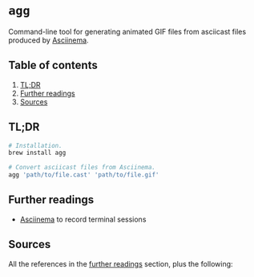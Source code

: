 # `agg`

Command-line tool for generating animated GIF files from asciicast files produced by [Asciinema].

## Table of contents <!-- omit in toc -->

1. [TL;DR](#tldr)
1. [Further readings](#further-readings)
1. [Sources](#sources)

## TL;DR

```sh
# Installation.
brew install agg

# Convert asciicast files from Asciinema.
agg 'path/to/file.cast' 'path/to/file.gif'
```

## Further readings

- [Asciinema] to record terminal sessions

## Sources

All the references in the [further readings] section, plus the following:

<!--
  references
  -->

<!-- project -->
<!-- article sections -->
[further readings]: #further-readings

<!-- knowledge base -->
[asciinema]: asciinema.md

<!-- others -->
